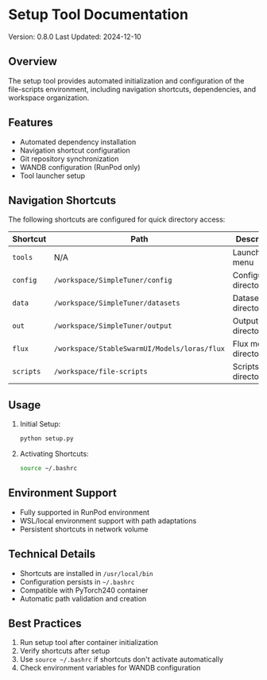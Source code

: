 # Setup Tool Documentation
Version: 0.8.0
Last Updated: 2024-12-10

## Overview
The setup tool provides automated initialization and configuration of the file-scripts environment, including navigation shortcuts, dependencies, and workspace organization.

## Features
- Automated dependency installation
- Navigation shortcut configuration
- Git repository synchronization
- WANDB configuration (RunPod only)
- Tool launcher setup

## Navigation Shortcuts
The following shortcuts are configured for quick directory access:

| Shortcut | Path | Description |
|----------|------|-------------|
| `tools`  | N/A  | Launch tools menu |
| `config` | `/workspace/SimpleTuner/config` | Configuration directory |
| `data`   | `/workspace/SimpleTuner/datasets` | Datasets directory |
| `out`    | `/workspace/SimpleTuner/output` | Output directory |
| `flux`   | `/workspace/StableSwarmUI/Models/loras/flux` | Flux models directory |
| `scripts`| `/workspace/file-scripts` | Scripts directory |

## Usage
1. Initial Setup:
   ```bash
   python setup.py
   ```

2. Activating Shortcuts:
   ```bash
   source ~/.bashrc
   ```

## Environment Support
- Fully supported in RunPod environment
- WSL/local environment support with path adaptations
- Persistent shortcuts in network volume

## Technical Details
- Shortcuts are installed in `/usr/local/bin`
- Configuration persists in `~/.bashrc`
- Compatible with PyTorch240 container
- Automatic path validation and creation

## Best Practices
1. Run setup tool after container initialization
2. Verify shortcuts after setup
3. Use `source ~/.bashrc` if shortcuts don't activate automatically
4. Check environment variables for WANDB configuration